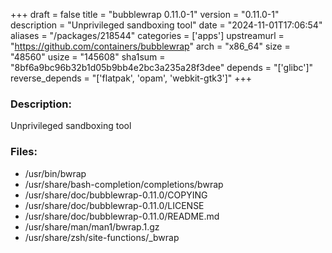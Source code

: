 +++
draft = false
title = "bubblewrap 0.11.0-1"
version = "0.11.0-1"
description = "Unprivileged sandboxing tool"
date = "2024-11-01T17:06:54"
aliases = "/packages/218544"
categories = ['apps']
upstreamurl = "https://github.com/containers/bubblewrap"
arch = "x86_64"
size = "48560"
usize = "145608"
sha1sum = "8bf6a9bc96b32b1d05b9bb4e2bc3a235a28f3dee"
depends = "['glibc']"
reverse_depends = "['flatpak', 'opam', 'webkit-gtk3']"
+++
### Description: 
Unprivileged sandboxing tool

### Files: 
* /usr/bin/bwrap
* /usr/share/bash-completion/completions/bwrap
* /usr/share/doc/bubblewrap-0.11.0/COPYING
* /usr/share/doc/bubblewrap-0.11.0/LICENSE
* /usr/share/doc/bubblewrap-0.11.0/README.md
* /usr/share/man/man1/bwrap.1.gz
* /usr/share/zsh/site-functions/_bwrap
